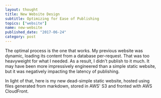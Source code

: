 ```yaml
---
layout: thought
title: New Website Design
subtitle: Optimizing for Ease of Publishing
topics: ["website"]
name: new-website
published_date: "2017-06-24"
category: post
---
```


The optimal process is the one that works. My previous website was dynamic,
loading its content from a database per-request. That was too heavyweight
for what I needed. As a result, I didn't publish to it much. It may have been
more impressively engineered than a simple static website, but it was
negatively impacting the latency of publishing.

In light of that, here is my new dead-simple static website, hosted using
files generated from markdown, stored in AWS' S3 and fronted with AWS
CloudFront.

